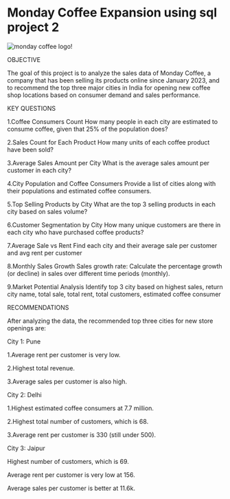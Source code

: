 # Monday Coffee  Expansion using sql project 2

![monday coffee logo!](https://github.com/mavismasikati/Monday_Coffee_sql_p2/commit/ec566bdb555db5318ad8c7c0702a19cea80e3ba5)

OBJECTIVE

The goal of this project is to analyze the sales data of Monday Coffee, a company that has been selling its products online since January 2023, and to recommend the top three major cities in India for opening new coffee shop locations based on consumer demand and sales performance.

KEY QUESTIONS

1.Coffee Consumers Count
How many people in each city are estimated to consume coffee, given that 25% of the population does?

2.Sales Count for Each Product
How many units of each coffee product have been sold?

3.Average Sales Amount per City
What is the average sales amount per customer in each city?

4.City Population and Coffee Consumers
Provide a list of cities along with their populations and estimated coffee consumers.

5.Top Selling Products by City
What are the top 3 selling products in each city based on sales volume?

6.Customer Segmentation by City
How many unique customers are there in each city who have purchased coffee products?

7.Average Sale vs Rent
Find each city and their average sale per customer and avg rent per customer

8.Monthly Sales Growth
Sales growth rate: Calculate the percentage growth (or decline) in sales over different time periods (monthly).

9.Market Potential Analysis
Identify top 3 city based on highest sales, return city name, total sale, total rent, total customers, estimated coffee consumer

RECOMMENDATIONS

After analyzing the data, the recommended top three cities for new store openings are:

City 1: Pune

1.Average rent per customer is very low.

2.Highest total revenue.

3.Average sales per customer is also high.


City 2: Delhi

1.Highest estimated coffee consumers at 7.7 million.

2.Highest total number of customers, which is 68.

3.Average rent per customer is 330 (still under 500).


City 3: Jaipur


Highest number of customers, which is 69.

Average rent per customer is very low at 156.

Average sales per customer is better at 11.6k.
